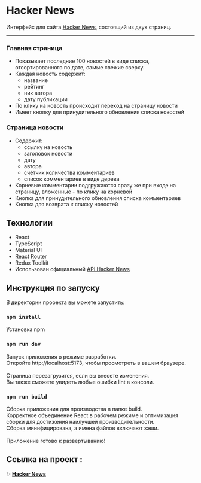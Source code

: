 # Hacker News

Интерфейс для сайта [Hacker News](https://news.ycombinator.com/news), состоящий из двух страниц.

---

### Главная страница

- Показывает последние 100 новостей в виде списка, отсортированного по дате, самые свежие сверху.
- Каждая новость содержит:
  - название
  - рейтинг
  - ник автора
  - дату публикации
- По клику на новость происходит переход на страницу новости
- Имеет кнопку для принудительного обновления списка новостей

### Страница новости

- Содержит:
  - ссылку на новость
  - заголовок новости
  - дату
  - автора
  - счётчик количества комментариев
  - список комментариев в виде дерева
- Корневые комментарии подгружаются сразу же при входе на страницу, вложенные - по клику на корневой
- Кнопка для принудительного обновления списка комментариев
- Кнопка для возврата к списку новостей

## Технологии

- React
- TypeScript
- Material UI
- React Router
- Redux Toolkit
- Использован официальный [API Hacker News](https://github.com/HackerNews/API)

## Инструкция по запуску

В директории прооекта вы можете запустить: 

### <code>npm install</code> 
Установка npm
### <code>npm run dev</code> 
Запуск приложения в режиме разработки. \
Откройте http://localhost:5173, чтобы просмотреть в вашем браузере. \
\
Страница перезагрузится, если вы внесете изменения.\
Вы также сможете увидеть любые ошибки lint в консоли.
### <code>npm run build</code>
Сборка приложения для производства в папке build. \
Корректное объединение React в рабочем режиме и оптимизация сборки для достижения наилучшей производительности. \
Сборка минифицирована, а имена файлов включают хэши. \
\
Приложение готово к развертыванию!

## Ссылка на проект :

✨ **[Hacker News](https://hacker-news-react-app.vercel.app/)**
